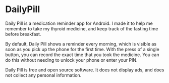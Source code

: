# DailyPill

Daily Pill is a medication reminder app for Android.
I made it to help me remember to take my thyroid medicine, and keep track of the fasting time before breakfast.

By default, Daily Pill shows a reminder every morning, which is visible as soon as you pick up the phone for the first time.
With the press of a single button, you can record the exact time that you took the medicine.
You can do this without needing to unlock your phone or enter your PIN.

Daily Pill is free and open source software.
It does not display ads, and does not collect any personal information. 
